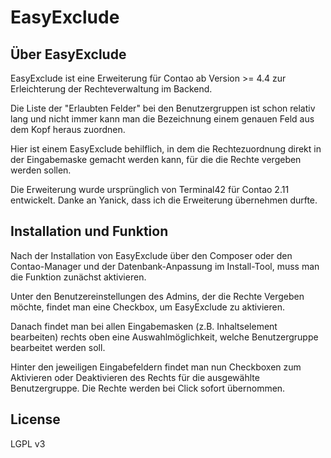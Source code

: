 
EasyExclude
===========

Über EasyExclude
----------------

EasyExclude ist eine Erweiterung für Contao ab Version >= 4.4 zur Erleichterung der Rechteverwaltung im Backend.

Die Liste der "Erlaubten Felder" bei den Benutzergruppen ist schon relativ lang und nicht immer kann man die Bezeichnung einem genauen Feld aus dem Kopf heraus zuordnen.

Hier ist einem EasyExclude behilflich, in dem die Rechtezuordnung direkt in der Eingabemaske gemacht werden kann, für die die Rechte vergeben werden sollen.

Die Erweiterung wurde ursprünglich von Terminal42 für Contao 2.11 entwickelt. Danke an Yanick, dass ich die Erweiterung übernehmen durfte. 

Installation und Funktion
-------------------------

Nach der Installation von EasyExclude über den Composer oder den Contao-Manager und der Datenbank-Anpassung im Install-Tool, 
muss man die Funktion zunächst aktivieren.

Unter den Benutzereinstellungen des Admins, der die Rechte Vergeben möchte, findet man eine Checkbox, um EasyExclude zu aktivieren.

Danach findet man bei allen Eingabemasken (z.B. Inhaltselement bearbeiten) rechts oben eine Auswahlmöglichkeit, welche Benutzergruppe bearbeitet werden soll.

Hinter den jeweiligen Eingabefeldern findet man nun Checkboxen zum Aktivieren oder Deaktivieren des Rechts für die ausgewählte Benutzergruppe. Die Rechte werden bei Click sofort übernommen.  

License
-------

LGPL v3